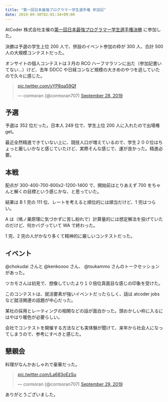 ```yaml
---
title: "第一回日本最強プログラマー学生選手権 参加記"
date: 2019-09-30T02:01:34+09:00
---
```


AtCoder 株式会社主催の[第一回日本最強プログラマー学生選手権決勝](https://atcoder.jp/contests/jsc2019-final) に参加した。

決勝は予選の学生上位 200 人で、併設のイベント参加の枠が 300 人、合計 500 人の大規模コンテストだった。

<!--more-->

オンサイトの個人コンテストは３月の RCO ハーフマラソンに出た（参加記書いてない...）けど、去年 DDCC や日経コンなど規模の大きめのやつを逃していたので久々に感じた。

<blockquote class="twitter-tweet"><p lang="und" dir="ltr"><a href="https://t.co/yYP8qa59Qf">pic.twitter.com/yYP8qa59Qf</a></p>&mdash; cormoran (@cormoran707) <a href="https://twitter.com/cormoran707/status/1178084985250516995?ref_src=twsrc%5Etfw">September 28, 2019</a></blockquote> <script async src="https://platform.twitter.com/widgets.js" charset="utf-8"></script>

## 予選

予選は 352 位だった。日本人 249 位で、学生上位 200 人に入れたので出場権 get。

最近全然精進できていない上に、競技人口が増えているので、学生２００位はちょっと厳しいかなと感じていたけど、実際そんな感じで、運が良かった。精進必要。

## 本戦

配点が 300-400-700-800x2-1200-1400 で、開始前はとりあえず 700 をちゃんと解くの目標という感じかな、と思っていた。

結果は B 1 完の 111 位、レートを考えると順位的には順当だけど、1 完はつらい。

A は（鳩ノ巣原理に気づかずに苦し紛れで）計算量的には想定解法を投げていたのだけど、何かバグっていて WA で終わった。

1 完、2 完の人がかなり多くて精神的に厳しいコンテストだった。

## イベント

@chokudai さんと @kenkoooo さん、 @tsukammo さんのトークセッションがあった。

ツカモさんは初見で、想像していたより１０倍位真面目な感じの印象を受けた。

このコンテストは、就活要素が強いイベントだったらしく、話は atcoder jobs など就活関連の話題が中心だった。

某社の採用とレーティングの相関などの話が面白かった。頭おかしい枠に入るにはやはり暖色が必要らしい。

会社でコンテストを開催する方法なども実体験が聞けて、来年から社会人になってしまうので、参考にすべきと感じた。

## 懇親会

料理がなんかおしゃれで豪華だった。

<blockquote class="twitter-tweet"><p lang="und" dir="ltr"><a href="https://t.co/La683oEzSu">pic.twitter.com/La683oEzSu</a></p>&mdash; cormoran (@cormoran707) <a href="https://twitter.com/cormoran707/status/1178248773207650304?ref_src=twsrc%5Etfw">September 29, 2019</a></blockquote> <script async src="https://platform.twitter.com/widgets.js" charset="utf-8"></script>

ありがとうございました。
